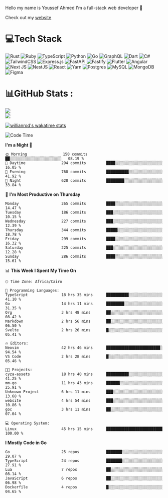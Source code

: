 Hello my name is Youssef Ahmed I'm a full-stack web developer 👋

Check out my [website](https://youssefahmed.vercel.app)
 
# 💻Tech Stack

![Rust](https://img.shields.io/badge/rust-%23000000.svg?style=for-the-badge&logo=rust&logoColor=white) ![Ruby](https://img.shields.io/badge/ruby-%23CC342D.svg?style=for-the-badge&logo=ruby&logoColor=white) ![TypeScript](https://img.shields.io/badge/typescript-%23007ACC.svg?style=for-the-badge&logo=typescript&logoColor=white) ![Python](https://img.shields.io/badge/python-3670A0?style=for-the-badge&logo=python&logoColor=ffdd54) ![Go](https://img.shields.io/badge/go-%2300ADD8.svg?style=for-the-badge&logo=go&logoColor=white) ![GraphQL](https://img.shields.io/badge/-GraphQL-E10098?style=for-the-badge&logo=graphql&logoColor=white) ![Dart](https://img.shields.io/badge/dart-%230175C2.svg?style=for-the-badge&logo=dart&logoColor=white) ![C#](https://img.shields.io/badge/c%23-%23239120.svg?style=for-the-badge&logo=c-sharp&logoColor=white) ![TailwindCSS](https://img.shields.io/badge/tailwindcss-%2338B2AC.svg?style=for-the-badge&logo=tailwind-css&logoColor=white) ![Express.js](https://img.shields.io/badge/express.js-%23404d59.svg?style=for-the-badge&logo=express&logoColor=%2361DAFB) ![FastAPI](https://img.shields.io/badge/FastAPI-005571?style=for-the-badge&logo=fastapi) ![Fastify](https://img.shields.io/badge/fastify-%23000000.svg?style=for-the-badge&logo=fastify&logoColor=white) ![Flutter](https://img.shields.io/badge/Flutter-%2302569B.svg?style=for-the-badge&logo=Flutter&logoColor=white) ![Angular](https://img.shields.io/badge/angular-%23DD0031.svg?style=for-the-badge&logo=angular&logoColor=white) ![Next JS](https://img.shields.io/badge/Next-black?style=for-the-badge&logo=next.js&logoColor=white) ![NestJS](https://img.shields.io/badge/nestjs-%23E0234E.svg?style=for-the-badge&logo=nestjs&logoColor=white) ![React](https://img.shields.io/badge/react-%2320232a.svg?style=for-the-badge&logo=react&logoColor=%2361DAFB) ![Yarn](https://img.shields.io/badge/yarn-%232C8EBB.svg?style=for-the-badge&logo=yarn&logoColor=white) ![Postgres](https://img.shields.io/badge/postgres-%23316192.svg?style=for-the-badge&logo=postgresql&logoColor=white) ![MySQL](https://img.shields.io/badge/mysql-%2300f.svg?style=for-the-badge&logo=mysql&logoColor=white) ![MongoDB](https://img.shields.io/badge/MongoDB-%234ea94b.svg?style=for-the-badge&logo=mongodb&logoColor=white)     ![Figma](https://img.shields.io/badge/figma-%23F24E1E.svg?style=for-the-badge&logo=figma&logoColor=white)

# 📊GitHub Stats :

![](https://github-readme-stats.vercel.app/api?username=joetifa2003&theme=tokyonight&hide_border=false&include_all_commits=false&count_private=false)<br/>
![](https://github-readme-streak-stats.herokuapp.com/?user=joetifa2003&theme=tokyonight&hide_border=false)<br/>

[![willianrod's wakatime stats](https://github-readme-stats.vercel.app/api/wakatime?username=joetifa2003&layout=compact)](https://github.com/anuraghazra/github-readme-stats)
<!--START_SECTION:waka-->
![Code Time](http://img.shields.io/badge/Code%20Time-3%2C193%20hrs%2034%20mins-blue)

**I'm a Night 🦉** 

```text
🌞 Morning                150 commits         ██░░░░░░░░░░░░░░░░░░░░░░░   08.19 % 
🌆 Daytime                294 commits         ████░░░░░░░░░░░░░░░░░░░░░   16.05 % 
🌃 Evening                768 commits         ██████████░░░░░░░░░░░░░░░   41.92 % 
🌙 Night                  620 commits         ████████░░░░░░░░░░░░░░░░░   33.84 % 
```
📅 **I'm Most Productive on Thursday** 

```text
Monday                   265 commits         ████░░░░░░░░░░░░░░░░░░░░░   14.47 % 
Tuesday                  186 commits         ███░░░░░░░░░░░░░░░░░░░░░░   10.15 % 
Wednesday                227 commits         ███░░░░░░░░░░░░░░░░░░░░░░   12.39 % 
Thursday                 344 commits         █████░░░░░░░░░░░░░░░░░░░░   18.78 % 
Friday                   299 commits         ████░░░░░░░░░░░░░░░░░░░░░   16.32 % 
Saturday                 225 commits         ███░░░░░░░░░░░░░░░░░░░░░░   12.28 % 
Sunday                   286 commits         ████░░░░░░░░░░░░░░░░░░░░░   15.61 % 
```


📊 **This Week I Spent My Time On** 

```text
🕑︎ Time Zone: Africa/Cairo

💬 Programming Languages: 
TypeScript               18 hrs 35 mins      ██████████░░░░░░░░░░░░░░░   41.10 % 
Go                       14 hrs 11 mins      ████████░░░░░░░░░░░░░░░░░   31.35 % 
Org                      3 hrs 48 mins       ██░░░░░░░░░░░░░░░░░░░░░░░   08.42 % 
Markdown                 2 hrs 56 mins       ██░░░░░░░░░░░░░░░░░░░░░░░   06.50 % 
Svelte                   2 hrs 26 mins       █░░░░░░░░░░░░░░░░░░░░░░░░   05.41 % 

🔥 Editors: 
Neovim                   42 hrs 46 mins      ████████████████████████░   94.54 % 
VS Code                  2 hrs 28 mins       █░░░░░░░░░░░░░░░░░░░░░░░░   05.46 % 

🐱‍💻 Projects: 
cyza-assets              18 hrs 40 mins      ██████████░░░░░░░░░░░░░░░   41.25 % 
mm-go                    11 hrs 43 mins      ██████░░░░░░░░░░░░░░░░░░░   25.91 % 
Unknown Project          6 hrs 11 mins       ███░░░░░░░░░░░░░░░░░░░░░░   13.68 % 
website                  4 hrs 54 mins       ███░░░░░░░░░░░░░░░░░░░░░░   10.86 % 
goc                      3 hrs 11 mins       ██░░░░░░░░░░░░░░░░░░░░░░░   07.04 % 

💻 Operating System: 
Linux                    45 hrs 15 mins      █████████████████████████   100.00 % 
```

**I Mostly Code in Go** 

```text
Go                       25 repos            ███████░░░░░░░░░░░░░░░░░░   29.07 % 
TypeScript               24 repos            ███████░░░░░░░░░░░░░░░░░░   27.91 % 
Lua                      7 repos             ██░░░░░░░░░░░░░░░░░░░░░░░   08.14 % 
JavaScript               6 repos             ██░░░░░░░░░░░░░░░░░░░░░░░   06.98 % 
Dockerfile               4 repos             █░░░░░░░░░░░░░░░░░░░░░░░░   04.65 % 
```




<!--END_SECTION:waka-->
